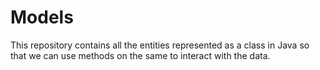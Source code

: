 # Models

This repository contains all the entities represented as a class in Java so that we can use methods on the same to interact with the data.
